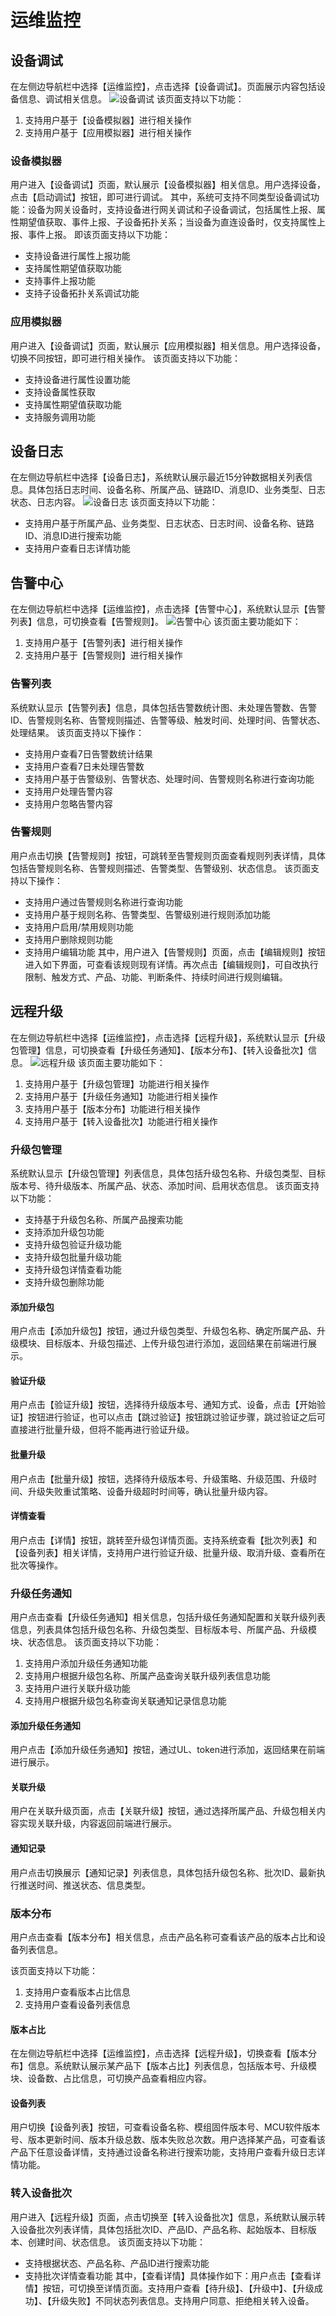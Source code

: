 # 运维监控

## 设备调试

在左侧边导航栏中选择【运维监控】，点击选择【设备调试】。页面展示内容包括设备信息、调试相关信息。
![设备调试](/images\O$M\设备调试.png)
该页面支持以下功能：

1. 支持用户基于【设备模拟器】进行相关操作
2. 支持用户基于【应用模拟器】进行相关操作

### 设备模拟器

用户进入【设备调试】页面，默认展示【设备模拟器】相关信息。用户选择设备，点击【启动调试】按钮，即可进行调试。
其中，系统可支持不同类型设备调试功能：设备为网关设备时，支持设备进行网关调试和子设备调试，包括属性上报、属性期望值获取、事件上报、子设备拓扑关系；当设备为直连设备时，仅支持属性上报、事件上报。
即该页面支持以下功能：

- 支持设备进行属性上报功能
- 支持属性期望值获取功能
- 支持事件上报功能
- 支持子设备拓扑关系调试功能

### 应用模拟器

用户进入【设备调试】页面，默认展示【应用模拟器】相关信息。用户选择设备，切换不同按钮，即可进行相关操作。
该页面支持以下功能：

- 支持设备进行属性设置功能
- 支持设备属性获取
- 支持属性期望值获取功能
- 支持服务调用功能

## 设备日志

在左侧边导航栏中选择【设备日志】，系统默认展示最近15分钟数据相关列表信息。具体包括日志时间、设备名称、所属产品、链路ID、消息ID、业务类型、日志状态、日志内容。
![设备日志](/images\O$M\设备日志.png)
该页面支持以下功能：

- 支持用户基于所属产品、业务类型、日志状态、日志时间、设备名称、链路ID、消息ID进行搜索功能
- 支持用户查看日志详情功能

## 告警中心

在左侧边导航栏中选择【运维监控】，点击选择【告警中心】，系统默认显示【告警列表】信息，可切换查看【告警规则】。
![告警中心](/images\O$M\告警中心.png)
该页面主要功能如下：

1. 支持用户基于【告警列表】进行相关操作
2. 支持用户基于【告警规则】进行相关操作

### 告警列表

系统默认显示【告警列表】信息，具体包括告警数统计图、未处理告警数、告警ID、告警规则名称、告警规则描述、告警等级、触发时间、处理时间、告警状态、处理结果。
该页面支持以下操作：

- 支持用户查看7日告警数统计结果
- 支持用户查看7日未处理告警数
- 支持用户基于告警级别、告警状态、处理时间、告警规则名称进行查询功能
- 支持用户处理告警内容
- 支持用户忽略告警内容

### 告警规则

用户点击切换【告警规则】按钮，可跳转至告警规则页面查看规则列表详情，具体包括告警规则名称、告警规则描述、告警类型、告警级别、状态信息。
该页面支持以下操作：

- 支持用户通过告警规则名称进行查询功能
- 支持用户基于规则名称、告警类型、告警级别进行规则添加功能
- 支持用户启用/禁用规则功能
- 支持用户删除规则功能
- 支持用户编辑功能
其中，用户进入【告警规则】页面，点击【编辑规则】按钮进入如下界面，可查看该规则现有详情。再次点击【编辑规则】，可自改执行限制、触发方式、产品、功能、判断条件、持续时间进行规则编辑。

## 远程升级

在左侧边导航栏中选择【运维监控】，点击选择【远程升级】，系统默认显示【升级包管理】信息，可切换查看【升级任务通知】、【版本分布】、【转入设备批次】信息。
![远程升级](/images\O$M\远程升级.png)
该页面主要功能如下：

1. 支持用户基于【升级包管理】功能进行相关操作
2. 支持用户基于【升级任务通知】功能进行相关操作
3. 支持用户基于【版本分布】功能进行相关操作
4. 支持用户基于【转入设备批次】功能进行相关操作

### 升级包管理

系统默认显示【升级包管理】列表信息，具体包括升级包名称、升级包类型、目标版本号、待升级版本、所属产品、状态、添加时间、启用状态信息。
该页面支持以下功能：

- 支持基于升级包名称、所属产品搜索功能
- 支持添加升级包功能
- 支持升级包验证升级功能
- 支持升级包批量升级功能
- 支持升级包详情查看功能
- 支持升级包删除功能

#### 添加升级包

用户点击【添加升级包】按钮，通过升级包类型、升级包名称、确定所属产品、升级模块、目标版本、升级包描述、上传升级包进行添加，返回结果在前端进行展示。

#### 验证升级

用户点击【验证升级】按钮，选择待升级版本号、通知方式、设备，点击【开始验证】按钮进行验证，也可以点击【跳过验证】按钮跳过验证步骤，跳过验证之后可直接进行批量升级，但将不能再进行验证升级。

#### 批量升级

用户点击【批量升级】按钮，选择待升级版本号、升级策略、升级范围、升级时间、升级失败重试策略、设备升级超时时间等，确认批量升级内容。

#### 详情查看

用户点击【详情】按钮，跳转至升级包详情页面。支持系统查看【批次列表】和【设备列表】相关详情，支持用户进行验证升级、批量升级、取消升级、查看所在批次等操作。

### 升级任务通知

用户点击查看【升级任务通知】相关信息，包括升级任务通知配置和关联升级列表信息，列表具体包括升级包名称、升级包类型、目标版本号、所属产品、升级模块、状态信息。
该页面支持以下功能：

1. 支持用户添加升级任务通知功能
2. 支持用户根据升级包名称、所属产品查询关联升级列表信息功能
3. 支持用户进行关联升级功能
4. 支持用户根据升级包名称查询关联通知记录信息功能

#### 添加升级任务通知

用户点击【添加升级任务通知】按钮，通过UL、token进行添加，返回结果在前端进行展示。

#### 关联升级

用户在关联升级页面，点击【关联升级】按钮，通过选择所属产品、升级包相关内容实现关联升级，内容返回前端进行展示。

#### 通知记录

用户点击切换展示【通知记录】列表信息，具体包括升级包名称、批次ID、最新执行推送时间、推送状态、信息类型。

### 版本分布

用户点击查看【版本分布】相关信息，点击产品名称可查看该产品的版本占比和设备列表信息。

该页面支持以下功能：

1. 支持用户查看版本占比信息
2. 支持用户查看设备列表信息

#### 版本占比

在左侧边导航栏中选择【运维监控】，点击选择【远程升级】，切换查看【版本分布】信息。系统默认展示某产品下【版本占比】列表信息，包括版本号、升级模块、设备数、占比信息，可切换产品查看相应内容。

#### 设备列表

用户切换【设备列表】按钮，可查看设备名称、模组固件版本号、MCU软件版本号、版本更新时间、版本升级总数、版本失败总次数。用户选择某产品，可查看该产品下任意设备详情，支持通过设备名称进行搜索功能，支持用户查看升级日志详情功能。

### 转入设备批次

用户进入【远程升级】页面，点击切换至【转入设备批次】信息，系统默认展示转入设备批次列表详情，具体包括批次ID、产品ID、产品名称、起始版本、目标版本、创建时间、状态信息。
该页面支持以下功能：

- 支持根据状态、产品名称、产品ID进行搜索功能
- 支持批次详情查看功能
其中，【查看详情】具体操作如下：用户点击【查看详情】按钮，可切换至详情页面。支持用户查看【待升级】、【升级中】、【升级成功】、【升级失败】不同状态列表信息。支持用户同意、拒绝相关转入设备。
